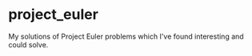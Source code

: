project_euler
=============

My solutions of Project Euler problems which I've found interesting and could solve.
